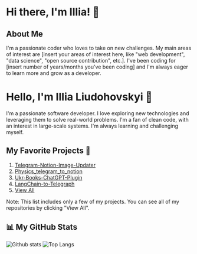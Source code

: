 # Hi there, I'm Illia! 👋

## About Me
I'm a passionate coder who loves to take on new challenges. My main areas of interest are [insert your areas of interest here, like "web development", "data science", "open source contribution", etc.]. I've been coding for [insert number of years/months you've been coding] and I'm always eager to learn more and grow as a developer.

# Hello, I'm Illia Liudohovskyi 👋

I'm a passionate software developer. I love exploring new technologies and leveraging them to solve real-world problems. I'm a fan of clean code, with an interest in large-scale systems. I'm always learning and challenging myself.

## My Favorite Projects 🚀

1. [Telegram-Notion-Image-Updater](https://github.com/Illia-the-coder/Telegram-Notion-Image-Updater)
2. [Physics_telegram_to_notion](https://github.com/Illia-the-coder/Physics_telegram_to_notion)
3. [Ukr-Books-ChatGPT-Plugin](https://github.com/Illia-the-coder/Ukr-Books-ChatGPT-Plugin)
4. [LangChain-to-Telegraph](https://github.com/Illia-the-coder/LangChain-to-Telegraph)
5. [View All](https://github.com/Illia-the-coder?tab=repositories)

Note: This list includes only a few of my projects. You can see all of my repositories by clicking "View All".


## 📊 My GitHub Stats

![Github stats](https://github-readme-stats.vercel.app/api?username=Illia-the-coder&show_icons=true&theme=radical)
![Top Langs](https://github-readme-stats.vercel.app/api/top-langs/?username=Illia-the-coder&layout=compact)
